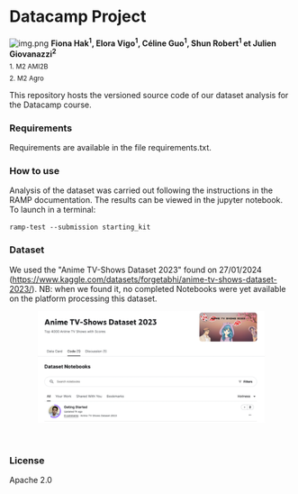 # Datacamp Project
![img.png](img.png)
__Fiona Hak<sup>1</sup>, Elora Vigo<sup>1</sup>, Céline Guo<sup>1</sup>, Shun Robert<sup>1</sup> et  Julien Giovanazzi<sup>2</sup>__
<br>
<sub>1. M2 AMI2B<br>2. M2 Agro

This repository hosts the versioned source code of our dataset analysis for the Datacamp course.

### Requirements

Requirements are available in the file requirements.txt.

### How to use

Analysis of the dataset was carried out following the instructions in the RAMP documentation. The results can be viewed in the jupyter notebook.
To launch in a terminal:

    ramp-test --submission starting_kit

### Dataset

We used the "Anime TV-Shows Dataset 2023" found on 27/01/2024 (https://www.kaggle.com/datasets/forgetabhi/anime-tv-shows-dataset-2023/). NB: when we found it, no completed Notebooks were yet available on the platform processing this dataset.
<br>
<p align="center"><img src="img/maj_data.png" alt="figmaj" width="80%"></p>
<br>

### License
Apache 2.0